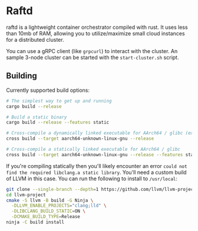 # Raftd

raftd is a lightweight container orchestrator compiled with rust. It uses less than 10mb of RAM, allowing you to utilize/maximize small cloud instances for a distributed cluster.

You can use a gRPC client (like `grpcurl`) to interact with the cluster. An sample 3-node cluster can be started with the `start-cluster.sh` script.

## Building

Currently supported build options:

```bash
# The simplest way to get up and running
cargo build --release

# Build a static binary
cargo build --release --features static

# Cross-compile a dynamically linked executable for AArch64 / glibc (ex. Ubuntu arm64 cloud hosts)
cross build --target aarch64-unknown-linux-gnu --release

# Cross-compile a statically linked executable for AArch64 / glibc
cross build --target aarch64-unknown-linux-gnu --release --features static
```

If you're compiling statically then you'll likely encounter an error `could not find the required libclang.a static library`. You'll need a custom build of LLVM in this case. You can run the following to install to `/usr/local`:

```bash
git clone --single-branch --depth=1 https://github.com/llvm/llvm-project.git
cd llvm-project
cmake -S llvm -B build -G Ninja \
  -DLLVM_ENABLE_PROJECTS="clang;lld" \
  -DLIBCLANG_BUILD_STATIC=ON \
  -DCMAKE_BUILD_TYPE=Release
ninja -C build install
```

